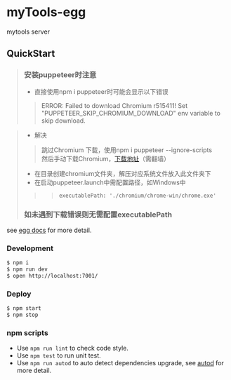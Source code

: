 # myTools-egg

mytools server

## QuickStart

> ### 安装puppeteer时注意
> * 直接使用npm i puppeteer时可能会显示以下错误
> >ERROR: Failed to download Chromium r515411! Set "PUPPETEER_SKIP_CHROMIUM_DOWNLOAD" env variable to skip download.

> * 解决
> > 跳过Chromium 下载，使用npm i puppeteer --ignore-scripts  
> > 然后手动下载Chromium，[下载地址](https://download-chromium.appspot.com)（需翻墙）
> * 在目录创建chromium文件夹，解压对应系统文件放入此文件夹下
> * 在启动puppeteer.launch中需配置路径，如Windows中
>>> ```executablePath: './chromium/chrome-win/chrome.exe'```
> ### 如未遇到下载错误则无需配置executablePath
<!-- add docs here for user -->

see [egg docs][egg] for more detail.

### Development

```bash
$ npm i
$ npm run dev
$ open http://localhost:7001/
```

### Deploy

```bash
$ npm start
$ npm stop
```

### npm scripts

- Use `npm run lint` to check code style.
- Use `npm test` to run unit test.
- Use `npm run autod` to auto detect dependencies upgrade, see [autod](https://www.npmjs.com/package/autod) for more detail.


[egg]: https://eggjs.org